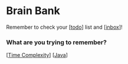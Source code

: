# Brain Bank

Remember to check your [[todo]] list and [[inbox]]!

### What are you trying to remember?

[[Time Complexity]]
[[Java]]

[//begin]: # "Autogenerated link references for markdown compatibility"
[todo]: todo "Todo"
[inbox]: inbox "Inbox"
[Time Complexity]: <Time Complexity> "Time Complexity"
[Java]: Java "Java"
[//end]: # "Autogenerated link references"